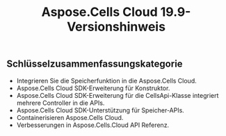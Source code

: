﻿---
title: Aspose.Cells Cloud 19.9-Versionshinweis
second_title: Aspose.Cells Cloud Documen
type: docs
url: /de/aspose-cells-cloud-19-9-release-notes/
description: Aspose.Cells Cloud unterstützt Excel zum Erstellen, Konvertieren, Zusammenführen, Aufteilen, Schützen, inneren Objektvorgang usw
weight: 40
---
## **Schlüsselzusammenfassungskategorie**


- Integrieren Sie die Speicherfunktion in die Aspose.Cells Cloud.
- Aspose.Cells Cloud SDK-Erweiterung für Konstruktor.
- Aspose.Cells Cloud SDK-Erweiterung für die CellsApi-Klasse integriert mehrere Controller in die APIs.
- Aspose.Cells Cloud SDK-Unterstützung für Speicher-APIs.
- Containerisieren Aspose.Cells Cloud.
- Verbesserungen in Aspose.Cells.Cloud API Referenz.
